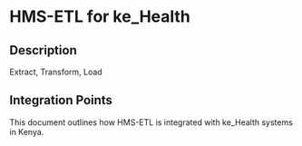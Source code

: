 # HMS-ETL for ke_Health

## Description

Extract, Transform, Load

## Integration Points

This document outlines how HMS-ETL is integrated with ke_Health systems in Kenya.

